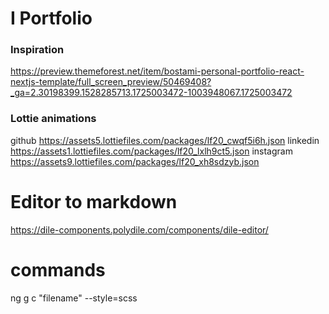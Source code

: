# I Portfolio





### Inspiration
https://preview.themeforest.net/item/bostami-personal-portfolio-react-nextjs-template/full_screen_preview/50469408?_ga=2.30198399.1528285713.1725003472-1003948067.1725003472







### Lottie animations

github https://assets5.lottiefiles.com/packages/lf20_cwqf5i6h.json
linkedin https://assets1.lottiefiles.com/packages/lf20_lxlh9ct5.json
instagram https://assets9.lottiefiles.com/packages/lf20_xh8sdzyb.json



# Editor to markdown
https://dile-components.polydile.com/components/dile-editor/

# commands
ng g c "filename" --style=scss
